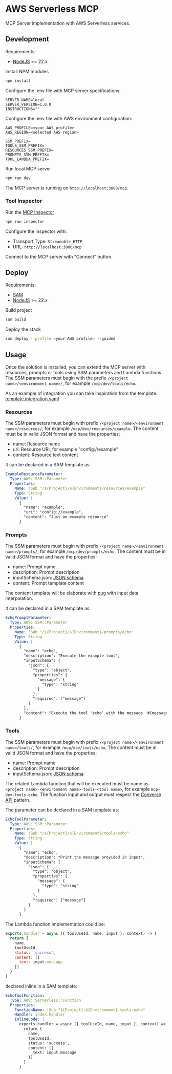 # AWS Serverless MCP

MCP Server implementation with AWS Serverless services.

## Development

Requirements:
- [NodeJS](https://nodejs.org/en/download) >= 22.x

Install NPM modules
```bash
npm install
```

Configure the .env file with MCP server specifications:
```
SERVER_NAME=local
SERVER_VERSION=1.0.0
INSTRUCTIONS=""
```

Configure the .env file with AWS environment configuration:
```
AWS_PROFILE=<your AWS profile>
AWS_REGION=<selected AWS region>

SSM_PREFIX=
TOOLS_SSM_PREFIX=
RESOURCES_SSM_PREFIX=
PROMPTS_SSM_PREFIX=
TOOL_LAMBDA_PREFIX=
```

Run local MCP server
```bash
npm run dev
```

The MCP server is running on `http://localhost:3000/mcp`.

### Tool Inspector

Run the [MCP Inspector](https://github.com/modelcontextprotocol/inspector)
```bash
npm run inspector
```

Configure the inspector with:
- Transport Type: `Streamable HTTP`
- URL: `http://localhost:3000/mcp`

Connect to the MCP server with "Connect" button.

## Deploy

Requirements:
- [SAM](https://docs.aws.amazon.com/serverless-application-model/latest/developerguide/install-sam-cli.html)
- [NodeJS](https://nodejs.org/en/download) >= 22.x

Build project
```bash
sam build
```

Deploy the stack
```bash
sam deploy --profile <your AWS profile> --guided
```

## Usage

Once the solution is installed, you can extend the MCP server with resources, prompts or tools using SSM parameters and Lambda functions.
The SSM parameters must begin with the prefix `/<project name>/<environment name>/`, for example `/mcp/dev/tools/echo`.

As an example of integration you can take inspiration from the template: [template.integration.yaml](./template.integration.yaml)

### Resources

The SSM parameters must begin with prefix `/<project name>/<environment name>/resources/`, for example `/mcp/dev/resources/example`.
The content must be in valid JSON format and have the properties:
- name: Resource name
- uri: Resource URI, for example "config://example"
- content: Resource text content

It can be declared in a SAM template as:
```yaml
ExampleResourceParameter:
  Type: AWS::SSM::Parameter
  Properties:
    Name: !Sub "/${Project}/${Environment}/resources/example"
    Type: String
    Value: |
      {
        "name": "example",
        "uri": "config://example",
        "content": "Just an example resource"
      }
```

### Prompts

The SSM parameters must begin with prefix `/<project name>/<environment name>/prompts/`, for example `/mcp/dev/prompts/echo`.
The content must be in valid JSON format and have the properties:
- name: Prompt name
- description: Prompt description
- inputSchema.json: [JSON schema](https://json-schema.org/)
- content: Prompt template content

The content template will be elaborate with [pug](https://pugjs.org/api/getting-started.html) with input data interpolation.

It can be declared in a SAM template as:
```yaml
EchoPromptParameter:
  Type: AWS::SSM::Parameter
  Properties:
    Name: !Sub "/${Project}/${Environment}/prompts/echo"
    Type: String
    Value: |
      {
        "name": "echo",
        "description": "Execute the example tool",
        "inputSchema": {
          "json": {
            "type": "object",
            "properties": {
              "message": {
                "type": "string"
              }
            },
            "required": ["message"]
          }
        },
        "content": "Execute the tool 'echo' with the message '#{message}'"
      }
```

### Tools

The SSM parameters must begin with prefix `/<project name>/<environment name>/tools/`, for example `/mcp/dev/tools/echo`.
The content must be in valid JSON format and have the properties:
- name: Prompt name
- description: Prompt description
- inputSchema.json: [JSON schema](https://json-schema.org/)

The related Lambda function that will be executed must be name as `<project name>-<environment name>-tools-<tool name>`, for example `mcp-dev-tools-echo`.
The function input and output must respect the [Converse API](https://docs.aws.amazon.com/bedrock/latest/userguide/tool-use-inference-call.html) pattern.

The parameter can be declared in a SAM template as:
```yaml
EchoToolParameter:
  Type: AWS::SSM::Parameter
  Properties:
    Name: !Sub "/${Project}/${Environment}/tools/echo"
    Type: String
    Value: |
      {
        "name": "echo",
        "description": "Print the message provided in input",
        "inputSchema": {
          "json": {
            "type": "object",
            "properties": {
              "message": {
                "type": "string"
              }
            },
            "required": ["message"]
          }
        }
      }
```

The Lambda function implementation could be:
```js
exports.handler = async ({ toolUseId, name, input }, context) => {
  return {
    name,
    toolUseId,
    status: 'success',
    content: [{
      text: input.message
    }]
  }
}
```
declared inline in a SAM template:
```yaml
EchoToolFunction:
  Type: AWS::Serverless::Function
  Properties:
    FunctionName: !Sub "${Project}-${Environment}-tools-echo"
    Handler: index.handler
    InlineCode: |
      exports.handler = async ({ toolUseId, name, input }, context) => {
        return {
          name,
          toolUseId,
          status: 'success',
          content: [{
            text: input.message
          }]
        }
      }
```
